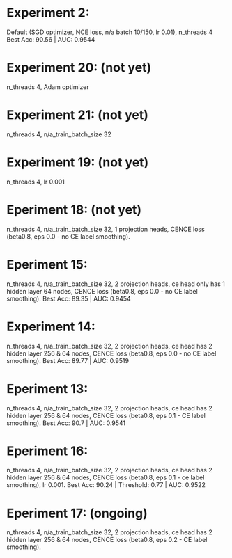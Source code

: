 # Experiment 2:
Default (SGD optimizer, NCE loss, n/a batch 10/150, lr 0.01), n_threads 4
Best Acc: 90.56 | AUC: 0.9544

# Experiment 20: (not yet)
n_threads 4, Adam optimizer

# Experiment 21: (not yet)
n_threads 4, n/a_train_batch_size 32

# Experiment 19: (not yet)
n_threads 4, lr 0.001

# Eperiment 18: (not yet)
n_threads 4, n/a_train_batch_size 32, 1 projection heads, CENCE loss (beta0.8, eps 0.0 - no CE label smoothing).

# Eperiment 15:
n_threads 4, n/a_train_batch_size 32, 2 projection heads, ce head only has 1 hidden layer 64 nodes, CENCE loss (beta0.8, eps 0.0 - no CE label smoothing).
Best Acc: 89.35 | AUC: 0.9454

# Experiment 14:
n_threads 4, n/a_train_batch_size 32, 2 projection heads, ce head has 2 hidden layer 256 & 64 nodes, CENCE loss (beta0.8, eps 0.0 - no CE label smoothing).
Best Acc: 89.77 | AUC: 0.9519

# Eperiment 13:
n_threads 4, n/a_train_batch_size 32, 2 projection heads, ce head has 2 hidden layer 256 & 64 nodes, CENCE loss (beta0.8, eps 0.1 - CE label smoothing).
Best Acc: 90.7 | AUC: 0.9541

# Eperiment 16:
n_threads 4, n/a_train_batch_size 32, 2 projection heads, ce head has 2 hidden layer 256 & 64 nodes, CENCE loss (beta0.8, eps 0.1 - ce label smoothing), lr 0.001.
Best Acc: 90.24 | Threshold: 0.77 | AUC: 0.9522

# Eperiment 17: (ongoing)
n_threads 4, n/a_train_batch_size 32, 2 projection heads, ce head has 2 hidden layer 256 & 64 nodes, CENCE loss (beta0.8, eps 0.2 - CE label smoothing).

